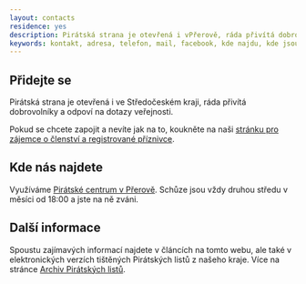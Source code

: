 ```yaml
---
layout: contacts
residence: yes
description: Pirátská strana je otevřená i vPřerově, ráda přivítá dobrovolníky a odpoví na dotazy veřejnosti.
keywords: kontakt, adresa, telefon, mail, facebook, kde najdu, kde jsou
---
```

## Přidejte se

Pirátská strana je otevřená i ve Středočeském kraji, ráda přivítá dobrovolníky a odpoví na dotazy veřejnosti.

Pokud se chcete zapojit a nevíte jak na to, koukněte na naši [stránku pro zájemce o členství a registrované příznivce](/zajemci).

## Kde nás najdete

Využíváme [Pirátské centrum v Přerově](https://prerov.pirati.cz/pepr/). Schůze jsou vždy druhou středu v měsíci od 18:00 a jste na ně zváni.

## Další informace

Spoustu zajímavých informací najdete v článcích na tomto webu, ale také v elektronických verzích tištěných Pirátských listů z našeho kraje. Více na stránce [Archiv Pirátských listů](/piratske-listy/).

